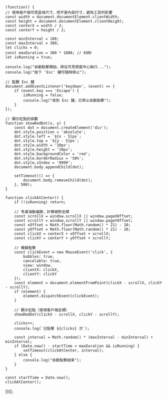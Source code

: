 


    (function() {
    // 使用客戶端可見區域尺寸，而不是內部尺寸，避免工具列影響
    const width = document.documentElement.clientWidth;
    const height = document.documentElement.clientHeight;
    const centerX = width / 2;
    const centerY = height / 2;

    const minInterval = 100;
    const maxInterval = 300;
    let clicks = 0;
    const maxDuration = 300 * 1000; // 60秒
    let isRunning = true;

    console.log("自動點擊開始，將在可見視窗中心執行...");
    console.log("按下 'Esc' 鍵可隨時停止");

    // 監聽 Esc 鍵
    document.addEventListener('keydown', (event) => {
        if (event.key === 'Escape') {
            isRunning = false;
            console.log("收到 Esc 鍵，已停止自動點擊");
        }
    });

    // 顯示紅點的函數
    function showRedDot(x, y) {
        const dot = document.createElement('div');
        dot.style.position = 'absolute';
        dot.style.left = `${x - 5}px`;
        dot.style.top = `${y - 5}px`;
        dot.style.width = '10px';
        dot.style.height = '10px';
        dot.style.backgroundColor = 'red';
        dot.style.borderRadius = '50%';
        dot.style.zIndex = '9999';
        document.body.appendChild(dot);

        setTimeout(() => {
            document.body.removeChild(dot);
        }, 500);
    }

    function clickAtCenter() {
        if (!isRunning) return;

        // 考慮滾動偏移，計算絕對坐標
        const scrollX = window.scrollX || window.pageXOffset;
        const scrollY = window.scrollY || window.pageYOffset;
        const xOffset = Math.floor(Math.random() * 21) - 10;
        const yOffset = Math.floor(Math.random() * 21) - 10;
        const clickX = centerX + xOffset + scrollX;
        const clickY = centerY + yOffset + scrollY;

        // 模擬點擊
        const clickEvent = new MouseEvent('click', {
            bubbles: true,
            cancelable: true,
            view: window,
            clientX: clickX,
            clientY: clickY
        });
        const element = document.elementFromPoint(clickX - scrollX, clickY - scrollY);
        if (element) {
            element.dispatchEvent(clickEvent);
        }

        // 顯示紅點（使用客戶端坐標）
        showRedDot(clickX - scrollX, clickY - scrollY);

        clicks++;
        console.log(`已點擊 ${clicks} 次`);

        const interval = Math.random() * (maxInterval - minInterval) + minInterval;
        if (Date.now() - startTime < maxDuration && isRunning) {
            setTimeout(clickAtCenter, interval);
        } else {
            console.log("自動點擊結束");
        }
    }

    const startTime = Date.now();
    clickAtCenter();
})();
